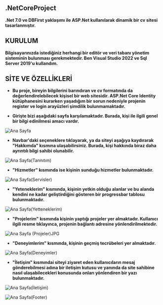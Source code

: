 ## .NetCoreProject

**.Net 7.0 ve DBFirst yaklaşımı ile ASP.Net kullanılarak dinamik bir cv sitesi tasarlanmıştır.**

## KURULUM
**Bilgisayarınızda istediğiniz herhangi bir editör ve veri tabanı yönetim sisteminin bulunması gerekmektedir. Ben Visual Studio 2022 ve Sql Server 2019'u kullandım.**

## SİTE VE ÖZELLİKLERİ
- **Bu proje, bireyin bilgilerini barındıran ve cv formatında da değerlendirelebilecek kişisel bir web sitesidir. ASP.Net Core Identity kütüphanesini kurarken yaşadığım bir sorun nedeniyle projenin register ve login arayüzleri şimdilik bulunmamaktadır.**

- **Girişte bizi aşağıdaki sayfa karşılamaktadır. Burada, kişi ile ilgili genel bir bilgi edinilmesi amacı vardır.**

![Ana Sayfa](https://github.com/BerreYesilyurt/.NetCoreProject/assets/77548130/34244a33-a979-4174-a89d-5221b44240eb)

- **Navbar'daki seçeneklere tıklayarak, ya da siteyi aşağıya kaydırarak "Hakkımda" kısmına ulaşabilirsiniz. Burada, kişi hakkında biraz daha ayrıntılı bilgi sahibi olunabilir.**

![Ana Sayfa(Tannıtım)](https://github.com/BerreYesilyurt/.NetCoreProject/assets/77548130/e38ba041-1f80-4706-97fe-a19025f8c30d)

- **"Hizmetler" kısmında ise kişinin sunduğu hizmetler bulunmaktadır.**

![Ana Sayfa(Servisler)](https://github.com/BerreYesilyurt/.NetCoreProject/assets/77548130/d2bcc765-a002-4f8a-88fb-d5f70917cd7d)

- **"Yeteneklerim" kısmında, kişinin yetkin olduğu alanlar ve bu alanda kendini ne kadar geliştirdiğini gösteren bir progressbar tablosu bulunmaktadır.**
  
![Ana Sayfa(Yetteneklerim)](https://github.com/BerreYesilyurt/.NetCoreProject/assets/77548130/4a67c9b4-3888-4f4d-a605-05cb89e6a435)

- **"Projelerim" kısmında kişinin yaptığı projeler yer almaktadır. Kullanıcı ilgili resme tıklayınca, projenin bağlantı adresine yönlendirilmektedir.**
  
![Ana Sayfa (Projeler)JPG](https://github.com/BerreYesilyurt/.NetCoreProject/assets/77548130/a57f5699-6bcb-4df4-af3c-024b5e4a00a3)

- **"Deneyimlerim" kısmında, kişinin geçmiş tecrübeleri yer almaktadır.**

![Ana Sayfa(Deneyimler)](https://github.com/BerreYesilyurt/.NetCoreProject/assets/77548130/f5592350-f31a-42c6-937d-c56ac60d5d45)

- **"İletişim" kısmındai siteyi ziyaret eden kullanıcıların mesaj gönderebilmesi adına bir iletişim kutusu ve yanında da site sahibine nasıl ulaşabilecekleri konusunda onları yönlendiren bir yazı bulunmaktadır.**
  
![Ana Sayfa(İletişim)](https://github.com/BerreYesilyurt/.NetCoreProject/assets/77548130/4a2b6caa-d93b-4689-ad4c-058838776afa)

![Ana Sayfa(Footer)](https://github.com/BerreYesilyurt/.NetCoreProject/assets/77548130/b720e194-c833-4f13-a235-6de19cfdbb3a)



